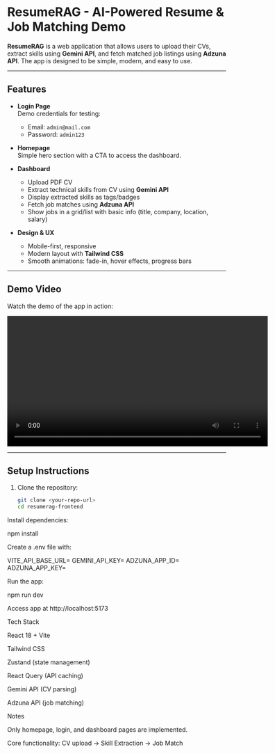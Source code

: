 # ResumeRAG - AI-Powered Resume & Job Matching Demo

**ResumeRAG** is a web application that allows users to upload their CVs, extract skills using **Gemini API**, and fetch matched job listings using **Adzuna API**. The app is designed to be simple, modern, and easy to use.

---

## Features

- **Login Page**  
  Demo credentials for testing:  
  - Email: `admin@mail.com`  
  - Password: `admin123`  

- **Homepage**  
  Simple hero section with a CTA to access the dashboard.

- **Dashboard**  
  - Upload PDF CV  
  - Extract technical skills from CV using **Gemini API**  
  - Display extracted skills as tags/badges  
  - Fetch job matches using **Adzuna API**  
  - Show jobs in a grid/list with basic info (title, company, location, salary)  

- **Design & UX**  
  - Mobile-first, responsive  
  - Modern layout with **Tailwind CSS**  
  - Smooth animations: fade-in, hover effects, progress bars  

---

## Demo Video

Watch the demo of the app in action:  

<video controls width="600">
  <source src="https://drive.google.com/uc?export=download&id=1K8Ag9SgafDk3tSKXzLU8TSgr878DQ-a9" type="video/mp4">
  Your browser does not support the video tag.
</video>


---

## Setup Instructions

1. Clone the repository:
   ```bash
   git clone <your-repo-url>
   cd resumerag-frontend
Install dependencies:

npm install


Create a .env file with:

VITE_API_BASE_URL=<your-backend-api-url>
GEMINI_API_KEY=<your-gemini-key>
ADZUNA_APP_ID=<your-adzuna-app-id>
ADZUNA_APP_KEY=<your-adzuna-app-key>


Run the app:

npm run dev


Access app at http://localhost:5173

Tech Stack

React 18 + Vite

Tailwind CSS

Zustand (state management)

React Query (API caching)

Gemini API (CV parsing)

Adzuna API (job matching)

Notes

Only homepage, login, and dashboard pages are implemented.

Core functionality: CV upload → Skill Extraction → Job Match
